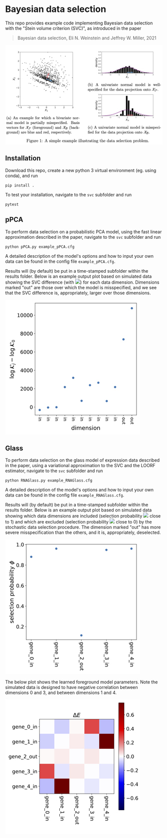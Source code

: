 
# Bayesian data selection
This repo provides example code implementing Bayesian data selection with the "Stein volume criterion (SVC)", as introduced in the paper

> Bayesian data selection, Eli N. Weinstein and Jeffrey W. Miller, 2021

![Figure 1](Figure_1.png)

## Installation

Download this repo, create a new python 3 virtual environment (eg. using conda), and run

    pip install .

To test your installation, navigate to the `svc` subfolder and run

    pytest

## pPCA

To perform data selection on a probabilistic PCA model, using the fast linear approximation described in the paper, navigate to the `svc` subfolder and run

    python pPCA.py example_pPCA.cfg

A detailed description of the model's options and how to input your own data can be found in the config file `example_pPCA.cfg`.

Results will (by default) be put in a time-stamped subfolder within the results
folder. Below is an example output plot based on simulated data showing the SVC difference (with <img src="https://render.githubusercontent.com/render/math?math=m_{\mathcal{B}_j} = m_{\mathcal{F}_0} - m_{\mathcal{F}_j}">) for each data dimension. Dimensions marked "out" are those over which the model is misspecified, and we see that the SVC difference is, appropriately, larger over those dimensions.

![SVC difference pPCA](svc/results/examples/PCA_IJ.png)

## Glass

To perform data selection on the glass model of expression data described in the paper, using a variational approximation to the SVC and the LOORF estimator, navigate to the `svc` subfolder and run

    python RNAGlass.py example_RNAGlass.cfg

A detailed description of the model's options and how to input your own data can be found in the config file `example_RNAGlass.cfg`.

Results will (by default) be put in a time-stamped subfolder within the results
folder. Below is an example output plot based on simulated data showing which data dimensions are included (selection probability <img src="https://render.githubusercontent.com/render/math?math=\phi"> close to 1) and which are excluded (selection probability <img src="https://render.githubusercontent.com/render/math?math=\phi"> close to 0) by the stochastic data selection procedure. The dimension marked "out" has more severe misspecification than the others, and it is, appropriately,
deselected.

![selection probability](svc/results/examples/selection_prob.png)

The below plot shows the learned foreground model parameters. Note the simulated data is designed to have negative correlation between dimensions 0 and 3, and between dimensions 1 and 4.

![delta E](svc/results/examples/glass_J_deltaE.png)

